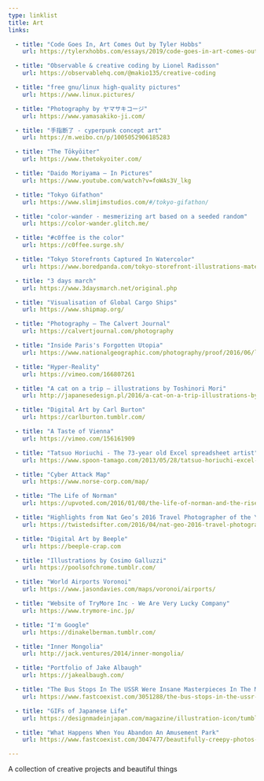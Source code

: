 ```yaml
---
type: linklist
title: Art
links:

  - title: "Code Goes In, Art Comes Out by Tyler Hobbs"
    url: https://tylerxhobbs.com/essays/2019/code-goes-in-art-comes-out

  - title: "Observable & creative coding by Lionel Radisson"
    url: https://observablehq.com/@makio135/creative-coding

  - title: "free gnu/linux high-quality pictures"
    url: https://www.linux.pictures/

  - title: "Photography by ヤマサキコージ"
    url: https://www.yamasakiko-ji.com/

  - title: "手指断了 - cyperpunk concept art"
    url: https://m.weibo.cn/p/1005052906185283

  - title: "The Tōkyōiter"
    url: https://www.thetokyoiter.com/

  - title: "Daido Moriyama – In Pictures"
    url: https://www.youtube.com/watch?v=foWAs3V_lkg

  - title: "Tokyo Gifathon"
    url: https://www.slimjimstudios.com/#/tokyo-gifathon/

  - title: "color-wander - mesmerizing art based on a seeded random"
    url: https://color-wander.glitch.me/

  - title: "#c0ffee is the color"
    url: https://c0ffee.surge.sh/

  - title: "Tokyo Storefronts Captured In Watercolor"
    url: https://www.boredpanda.com/tokyo-storefront-illustrations-mateusz-urbanowicz/

  - title: "3 days march"
    url: https://www.3daysmarch.net/original.php

  - title: "Visualisation of Global Cargo Ships"
    url: https://www.shipmap.org/

  - title: "Photography — The Calvert Journal"
    url: https://calvertjournal.com/photography

  - title: "Inside Paris's Forgotten Utopia"
    url: https://www.nationalgeographic.com/photography/proof/2016/06/laurent-kronental-paris-housing-projects/

  - title: "Hyper-Reality"
    url: https://vimeo.com/166807261

  - title: "A cat on a trip – illustrations by Toshinori Mori"
    url: http://japanesedesign.pl/2016/a-cat-on-a-trip-illustrations-by-toshinori-mori/

  - title: "Digital Art by Carl Burton"
    url: https://carlburton.tumblr.com/

  - title: "A Taste of Vienna"
    url: https://vimeo.com/156161909

  - title: "Tatsuo Horiuchi - The 73-year old Excel spreadsheet artist"
    url: https://www.spoon-tamago.com/2013/05/28/tatsuo-horiuchi-excel-spreadsheet-artist/

  - title: "Cyber Attack Map"
    url: https://www.norse-corp.com/map/

  - title: "The Life of Norman"
    url: https://upvoted.com/2016/01/08/the-life-of-norman-and-the-rise-of-boring/

  - title: "Highlights from Nat Geo’s 2016 Travel Photographer of the Year Contest"
    url: https://twistedsifter.com/2016/04/nat-geo-2016-travel-photographer-of-the-year-contest/

  - title: "Digital Art by Beeple"
    url: https://beeple-crap.com

  - title: "Illustrations by Cosimo Galluzzi"
    url: https://poolsofchrome.tumblr.com/

  - title: "World Airports Voronoi"
    url: https://www.jasondavies.com/maps/voronoi/airports/

  - title: "Website of TryMore Inc - We Are Very Lucky Company"
    url: https://www.trymore-inc.jp/

  - title: "I'm Google"
    url: https://dinakelberman.tumblr.com/

  - title: "Inner Mongolia"
    url: http://jack.ventures/2014/inner-mongolia/

  - title: "Portfolio of Jake Albaugh"
    url: https://jakealbaugh.com/

  - title: "The Bus Stops In The USSR Were Insane Masterpieces In The Middle Of Nowhere"
    url: https://www.fastcoexist.com/3051288/the-bus-stops-in-the-ussr-were-insane-masterpieces-in-the-middle-of-nowhere

  - title: "GIFs of Japanese Life"
    url: https://designmadeinjapan.com/magazine/illustration-icon/tumblr-gifs-of-japanese-life/

  - title: "What Happens When You Abandon An Amusement Park"
    url: https://www.fastcoexist.com/3047477/beautifully-creepy-photos-show-what-happens-when-you-abandon-an-amusement-park

---
```


A collection of creative projects and beautiful things
